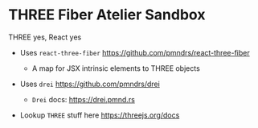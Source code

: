 # THREE Fiber Atelier Sandbox

THREE yes, React yes

- Uses `react-three-fiber` https://github.com/pmndrs/react-three-fiber
  - A map for JSX intrinsic elements to THREE objects

- Uses `drei` https://github.com/pmndrs/drei
  - `Drei` docs: https://drei.pmnd.rs

- Lookup `THREE` stuff here https://threejs.org/docs
